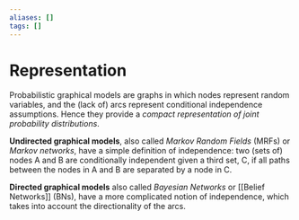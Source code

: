 ```yaml
---
aliases: []
tags: []
---
```


# Representation

Probabilistic graphical models are graphs in which nodes represent random variables, and the (lack of) arcs represent conditional independence assumptions. Hence they provide a *compact representation of joint probability distributions*.

**Undirected graphical models**, also called *Markov Random Fields* (MRFs) or *Markov networks*, have a simple definition of independence: two (sets of) nodes A and B are conditionally independent given a third set, C, if all paths between the nodes in A and B are separated by a node in C.

**Directed graphical models** also called *Bayesian Networks* or [[Belief Networks]] (BNs), have a more complicated notion of independence, which takes into account the directionality of the arcs.


